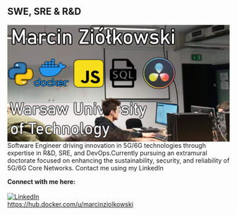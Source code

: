## SWE, SRE & R&D
<img align="center" src="https://github.com/MA3CIN/MA3CIN/blob/main/HeyThere.png"/>
Software Engineer driving innovation in 5G/6G technologies through expertise in R&D, SRE, and DevOps.Currently pursuing an extramural doctorate focused on enhancing the sustainability, security, and reliability of 5G/6G Core Networks. Contact me using my LinkedIn




**Connect with me here:** <br/> <br/>
<a href="https://www.linkedin.com/in/marcin-zi%C3%B3%C5%82kowski-6b161a209/"><img alt="LinkedIn" src="https://img.shields.io/badge/-Marcin_Ziółkowski-blue?style=flat-square&logo=Linkedin&logoColor=white&link=https://www.linkedin.com/in/marcin-zi%C3%B3%C5%82kowski-6b161a209/"></a>
<br/> 
https://hub.docker.com/u/marcinziolkowski
<br/> 
